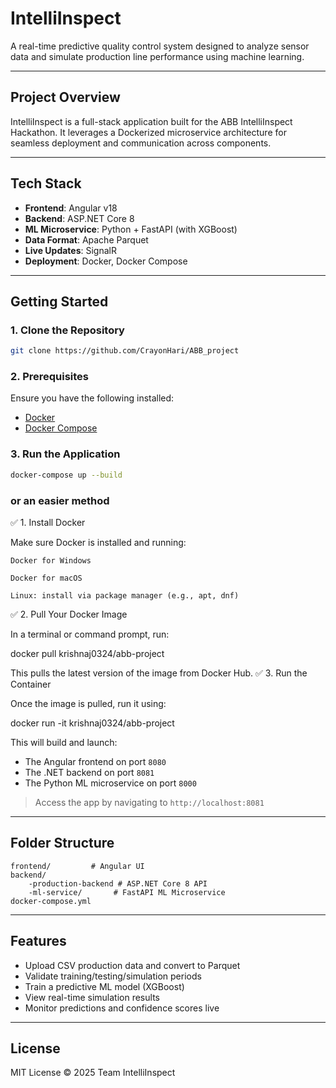 # IntelliInspect

A real-time predictive quality control system designed to analyze sensor data and simulate production line performance using machine learning.

---

## Project Overview

IntelliInspect is a full-stack application built for the ABB IntelliInspect Hackathon. It leverages a Dockerized microservice architecture for seamless deployment and communication across components.

---

## Tech Stack

- **Frontend**: Angular v18
- **Backend**: ASP.NET Core 8
- **ML Microservice**: Python + FastAPI (with XGBoost)
- **Data Format**: Apache Parquet
- **Live Updates**: SignalR
- **Deployment**: Docker, Docker Compose

---

## Getting Started

### 1. Clone the Repository

```bash
git clone https://github.com/CrayonHari/ABB_project
```

### 2. Prerequisites

Ensure you have the following installed:

- [Docker](https://www.docker.com/)
- [Docker Compose](https://docs.docker.com/compose/)

### 3. Run the Application

```bash
docker-compose up --build
```
### or an easier method
✅ 1. Install Docker

Make sure Docker is installed and running:

    Docker for Windows

    Docker for macOS

    Linux: install via package manager (e.g., apt, dnf)

✅ 2. Pull Your Docker Image

In a terminal or command prompt, run:

docker pull krishnaj0324/abb-project

This pulls the latest version of the image from Docker Hub.
✅ 3. Run the Container

Once the image is pulled, run it using:

docker run -it krishnaj0324/abb-project

This will build and launch:
- The Angular frontend on port `8080`
- The .NET backend on port `8081`
- The Python ML microservice on port `8000`

> Access the app by navigating to `http://localhost:8081`

---

## Folder Structure

```
frontend/         # Angular UI
backend/
    -production-backend # ASP.NET Core 8 API
    -ml-service/       # FastAPI ML Microservice
docker-compose.yml
```

---

## Features

- Upload CSV production data and convert to Parquet
- Validate training/testing/simulation periods
- Train a predictive ML model (XGBoost)
- View real-time simulation results
- Monitor predictions and confidence scores live

---

## License

MIT License © 2025 Team IntelliInspect
